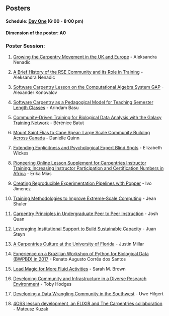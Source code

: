 ## Posters

#### Schedule: [Day One](https://github.com/carpentries/carpentrycon/blob/master/program/Day-1.md) (6:00 - 8:00 pm)
#### Dimension of the poster: A0

### Poster Session: 

1. [Growing the Carpentry Movement in the UK and Europe](https://github.com/carpentries/carpentrycon/blob/master/Sessions/2018-05-30/13-Poster-Session/abstract-aleksandra-nenadic-1.md) - Aleksandra Nenadic

2. [A Brief History of the RSE Community and its Role in Training](https://github.com/carpentries/carpentrycon/blob/master/Sessions/2018-05-30/13-Poster-Session/abstract-aleksandra-nenadic-2.md) - Aleksandra Nenadic

3. [Software Carpentry Lesson on the Computational Algebra System GAP](https://github.com/carpentries/carpentrycon/blob/master/Sessions/2018-05-30/13-Poster-Session/abstract-alexander-konovalov.md) - Alexander Konovalov

4. [Software Carpentry as a Pedagogical Model for Teaching Semester Length Classes](https://github.com/carpentries/carpentrycon/blob/master/Sessions/2018-05-30/13-Poster-Session/abstract-arindam-basu.md) - Arindam Basu

5. [Community-Driven Training for Biological Data Analysis with the Galaxy Training Network](https://github.com/carpentries/carpentrycon/blob/master/Sessions/2018-05-30/13-Poster-Session/abstract-berenice-batut.md) - Bérénice Batut

6. [Mount Saint Elias to Cape Spear: Large Scale Community Building Across Canada](https://github.com/carpentries/carpentrycon/blob/master/Sessions/2018-05-30/13-Poster-Session/abstract-danielle-quinn.md) - Danielle Quinn

7. [Extending Explicitness and Psychological Expert Blind Spots](https://github.com/carpentries/carpentrycon/blob/master/Sessions/2018-05-30/13-Poster-Session/abstract-elizabeth-wickes.md) - Elizabeth Wickes

8. [Pioneering Online Lesson Supplement for Carpentries Instructor Training: Increasing Instructor Participation and Certification Numbers in Africa](https://github.com/carpentries/carpentrycon/blob/master/Sessions/2018-05-30/13-Poster-Session/abstract-erika-mias.md) - Erika Mias

9. [Creating Reproducible Experimentation Pipelines with Popper](https://github.com/carpentries/carpentrycon/blob/master/Sessions/2018-05-30/13-Poster-Session/abstract-ivo-jimenez.md) - Ivo Jimenez

10. [Training Methodologies to Improve Extreme-Scale Computing](https://github.com/carpentries/carpentrycon/blob/master/Sessions/2018-05-30/13-Poster-Session/abstract-jean-shuler.md) - Jean Shuler

11. [Carpentry Principles in Undergraduate Peer to Peer Instruction](https://github.com/carpentries/carpentrycon/blob/master/Sessions/2018-05-30/13-Poster-Session/abstract-josh-quan.md) - Josh Quan

12. [Leveraging Institutional Support to Build Sustainable Capacity](https://github.com/carpentries/carpentrycon/blob/master/Sessions/2018-05-30/13-Poster-Session/abstract-juan-steyn.md) - Juan Steyn

13. [A Carpentries Culture at the University of Florida](https://github.com/carpentries/carpentrycon/blob/master/Sessions/2018-05-30/13-Poster-Session/abstract-justin-millar.md) - Justin Millar

14. [Experience on a Brazilian Workshop of Python for Biological Data (BWPBD) in 2017](https://github.com/carpentries/carpentrycon/blob/master/Sessions/2018-05-30/13-Poster-Session/abstract-renato-augusto-correa-dos-santos.md) - Renato Augusto Corrêa dos Santos

15. [Load Magic for More Fluid Activities](https://github.com/carpentries/carpentrycon/blob/master/Sessions/2018-05-30/13-Poster-Session/abstract-sarah-brown.md) - Sarah M. Brown

16. [Developing Community and Infrastructure in a Diverse Research Environment](https://github.com/carpentries/carpentrycon/blob/master/Sessions/2018-05-30/13-Poster-Session/abstract-toby-hodges.md) - Toby Hodges

17. [Developing a Data Wrangling Community in the Southwest](https://github.com/carpentries/carpentrycon/blob/master/Sessions/2018-05-30/13-Poster-Session/abstract-uwe-hilgert.md) - Uwe Hilgert

18. [4OSS lesson development, an ELIXIR and The Carpentries collaboration](https://github.com/carpentries/carpentrycon/blob/master/Sessions/2018-05-30/13-Poster-Session/abstract-mateusz-kuzak.md) - Mateusz Kuzak
